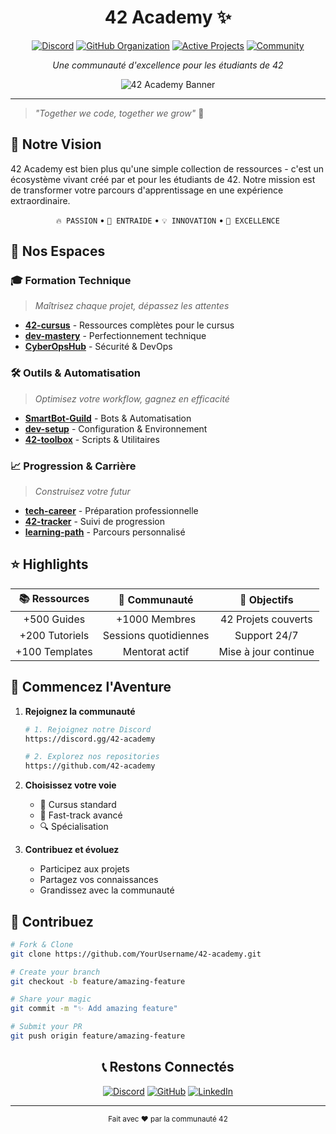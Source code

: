 <div align="center">

# 42 Academy ✨

[![Discord](https://img.shields.io/discord/1234567890?color=7289DA&label=Discord&logo=discord&logoColor=white)](https://discord.gg/42-academy)
[![GitHub Organization](https://img.shields.io/badge/GitHub-Organization-181717?logo=github)](https://github.com/CyberOpsHub)
[![Active Projects](https://img.shields.io/badge/Active_Projects-42+-purple)]()
[![Community](https://img.shields.io/badge/Community-1000+-blue)]()

*Une communauté d'excellence pour les étudiants de 42*

<img src="/api/placeholder/800/400" alt="42 Academy Banner">

</div>

---

> *"Together we code, together we grow"* 🌱

## 🎯 Notre Vision

42 Academy est bien plus qu'une simple collection de ressources - c'est un écosystème vivant créé par et pour les étudiants de 42. Notre mission est de transformer votre parcours d'apprentissage en une expérience extraordinaire.

<div align="center">

`🔥 PASSION` • `🤝 ENTRAIDE` • `💡 INNOVATION` • `🌟 EXCELLENCE`

</div>

## 🚀 Nos Espaces

### 🎓 Formation Technique
> *Maîtrisez chaque projet, dépassez les attentes*
- [**42-cursus**](https://github.com/Infinity42/42-cursus) - Ressources complètes pour le cursus
- [**dev-mastery**](https://github.com/Infinity42/dev-mastery) - Perfectionnement technique
- [**CyberOpsHub**](https://github.com/CyberOpsHub) - Sécurité & DevOps

### 🛠️ Outils & Automatisation
> *Optimisez votre workflow, gagnez en efficacité*
- [**SmartBot-Guild**](https://github.com/SmartBot-Guild) - Bots & Automatisation
- [**dev-setup**](https://github.com/Infinity42/dev-setup) - Configuration & Environnement
- [**42-toolbox**](https://github.com/Infinity42/toolbox) - Scripts & Utilitaires

### 📈 Progression & Carrière
> *Construisez votre futur*
- [**tech-career**](https://github.com/Infinity42/tech-career) - Préparation professionnelle
- [**42-tracker**](https://github.com/Infinity42/42-tracker) - Suivi de progression
- [**learning-path**](https://github.com/Infinity42/learning) - Parcours personnalisé

## ⭐ Highlights

<div align="center">

| 📚 **Ressources** | 🤝 **Communauté** | 🎯 **Objectifs** |
|:----------------:|:-----------------:|:---------------:|
| +500 Guides | +1000 Membres | 42 Projets couverts |
| +200 Tutoriels | Sessions quotidiennes | Support 24/7 |
| +100 Templates | Mentorat actif | Mise à jour continue |

</div>

## 🌟 Commencez l'Aventure

1. **Rejoignez la communauté**
   ```bash
   # 1. Rejoignez notre Discord
   https://discord.gg/42-academy
   
   # 2. Explorez nos repositories
   https://github.com/42-academy
   ```

2. **Choisissez votre voie**
   - 🎯 Cursus standard
   - 🚀 Fast-track avancé
   - 🔍 Spécialisation

3. **Contribuez et évoluez**
   - Participez aux projets
   - Partagez vos connaissances
   - Grandissez avec la communauté

## 🤝 Contribuez

```bash
# Fork & Clone
git clone https://github.com/YourUsername/42-academy.git

# Create your branch
git checkout -b feature/amazing-feature

# Share your magic
git commit -m "✨ Add amazing feature"

# Submit your PR
git push origin feature/amazing-feature
```

<div align="center">

## 📞 Restons Connectés

[![Discord](https://img.shields.io/badge/Discord-7289DA?logo=discord&logoColor=white&style=for-the-badge)](https://discord.gg/42-academy)
[![GitHub](https://img.shields.io/badge/GitHub-181717?logo=github&logoColor=white&style=for-the-badge)](https://github.com/42-academy)
[![LinkedIn](https://img.shields.io/badge/LinkedIn-0A66C2?logo=linkedin&logoColor=white&style=for-the-badge)](https://linkedin.com/company/42-academy)

---

<sub>Fait avec ❤️ par la communauté 42</sub>

</div>
